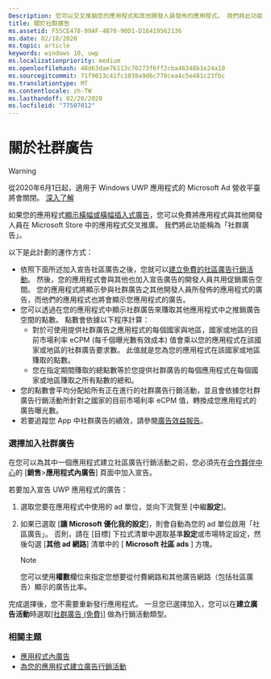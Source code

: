 ```yaml
---
Description: 您可以交叉推銷您的應用程式和其他開發人員發佈的應用程式。 我們將此功能稱為社群廣告。
title: 關於社群廣告
ms.assetid: F55CE478-99AF-4B70-90D1-D16419562136
ms.date: 02/18/2020
ms.topic: article
keywords: windows 10, uwp
ms.localizationpriority: medium
ms.openlocfilehash: 48d63dae76113c70273f6ff2cba46348b1e24a10
ms.sourcegitcommit: 71f9013c41fc1038a9d6c770cea4c5e481c23fbc
ms.translationtype: MT
ms.contentlocale: zh-TW
ms.lasthandoff: 02/20/2020
ms.locfileid: "77507012"
---
```

# <a name="about-community-ads"></a>關於社群廣告

>[!WARNING]
> 從2020年6月1日起，適用于 Windows UWP 應用程式的 Microsoft Ad 營收平臺將會關閉。 [深入了解](https://social.msdn.microsoft.com/Forums/windowsapps/en-US/db8d44cb-1381-47f7-94d3-c6ded3fea36f/microsoft-ad-monetization-platform-shutting-down-june-1st?forum=aiamgr)

如果您的應用程式[顯示橫幅或橫幅插入式廣告](../monetize/display-ads-in-your-app.md)，您可以免費將應用程式與其他開發人員在 Microsoft Store 中的應用程式交叉推廣。 我們將此功能稱為「社群廣告」。  

以下是此計劃的運作方式：

* 依照下面所述加入宣告社區廣告之後，您就可以[建立免費的社區廣告行銷活動](create-an-ad-campaign-for-your-app.md)。 然後，您的應用程式會與其他也加入宣告廣告的開發人員共用促銷廣告空間。 您的應用程式將顯示參與社群廣告之其他開發人員所發佈的應用程式的廣告，而他們的應用程式也將會顯示您應用程式的廣告。
* 您可以透過在您的應用程式中顯示社群廣告來賺取其他應用程式中之推銷廣告空間的點數。 點數會依據以下程序計算：
  * 對於可使用提供社群廣告之應用程式的每個國家與地區，國家或地區的目前市場利率 eCPM (每千個曝光數有效成本) 值會乘以您的應用程式在該國家或地區的社群廣告要求數。 此值就是您為您的應用程式在該國家或地區賺取的點數。
  * 您在指定期間賺取的總點數等於您提供社群廣告的每個應用程式在每個國家或地區賺取之所有點數的總和。
* 您的點數會平均分配給所有正在進行的社群廣告行銷活動，並且會依據您社群廣告行銷活動所針對之國家的目前市場利率 eCPM 值，轉換成您應用程式的廣告曝光數。
* 若要追蹤您 App 中社群廣告的績效，請參閱[廣告效益報告](advertising-performance-report.md)。

### <a name="opt-in-to-community-ads"></a>選擇加入社群廣告

在您可以為其中一個應用程式建立社區廣告行銷活動之前，您必須先在[合作夥伴中心](https://partner.microsoft.com/dashboard)的 [**銷售**&gt;**應用程式內廣告**] 頁面中加入宣告。

若要加入宣告 UWP 應用程式的廣告：

1. 選取您要在應用程式中使用的 ad 單位，並向下流覽至 [中繼**設定**]。
2. 如果已選取 [**讓 Microsoft 優化我的設定**]，則會自動為您的 ad 單位啟用「社區廣告」。 否則，請在 [目標] 下拉式清單中選取基準**設定**或市場特定設定，然後勾選 [**其他 ad 網路**] 清單中的 [ **Microsoft 社區 ads** ] 方塊。

    > [!NOTE]
    > 您可以使用**權數**欄位來指定您想要從付費網路和其他廣告網路（包括社區廣告）顯示的廣告比率。

完成選擇後，您不需要重新發行應用程式。 一旦您已選擇加入，您可以在**建立廣告活動**時選取[\[社群廣告 (免費)\]](create-an-ad-campaign-for-your-app.md) 做為行銷活動類型。

### <a name="related-topics"></a>相關主題

* [應用程式內廣告](in-app-ads.md)
* [為您的應用程式建立廣告行銷活動](create-an-ad-campaign-for-your-app.md)
